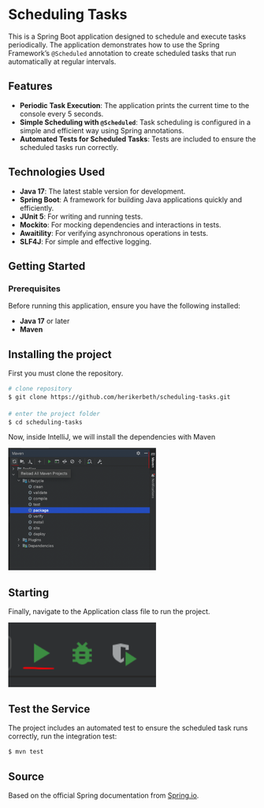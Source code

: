# Scheduling Tasks

This is a Spring Boot application designed to schedule and execute tasks periodically. The application demonstrates how to use the Spring Framework’s `@Scheduled` annotation to create scheduled tasks that run automatically at regular intervals.

## Features

- **Periodic Task Execution**: The application prints the current time to the console every 5 seconds.
- **Simple Scheduling with `@Scheduled`**: Task scheduling is configured in a simple and efficient way using Spring annotations.
- **Automated Tests for Scheduled Tasks**: Tests are included to ensure the scheduled tasks run correctly.

## Technologies Used

- **Java 17**: The latest stable version for development.
- **Spring Boot**: A framework for building Java applications quickly and efficiently.
- **JUnit 5**: For writing and running tests.
- **Mockito**: For mocking dependencies and interactions in tests.
- **Awaitility**: For verifying asynchronous operations in tests.
- **SLF4J**: For simple and effective logging.

## Getting Started

### Prerequisites

Before running this application, ensure you have the following installed:

- **Java 17** or later
- **Maven**

## Installing the project
First you must clone the repository.
```bash
# clone repository
$ git clone https://github.com/herikerbeth/scheduling-tasks.git

# enter the project folder
$ cd scheduling-tasks
```

Now, inside IntelliJ, we will install the dependencies with Maven

<img width="300px" src="https://github.com/herikerbeth/assets/blob/main/install-dependencies.png?raw=true">

## Starting
Finally, navigate to the Application class file to run the project.

<img width="300px" src="https://github.com/herikerbeth/assets/blob/main/run-application.png?raw=true">

## Test the Service
The project includes an automated test to ensure the scheduled task runs correctly, run the integration test:

```bash
$ mvn test
```

## Source
Based on the official Spring documentation from [Spring.io](https://spring.io/guides/gs/scheduling-tasks).